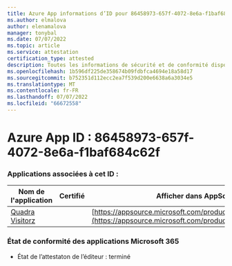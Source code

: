```yaml
---
title: Azure App informations d’ID pour 86458973-657f-4072-8e6a-f1baf684c62f
ms.author: elmalova
author: elenamalova
manager: tonybal
ms.date: 07/07/2022
ms.topic: article
ms.service: attestation
certification_type: attested
description: Toutes les informations de sécurité et de conformité disponibles pour le 86458973-657f-4072-8e6a-f1baf684c62f.
ms.openlocfilehash: 1b596df225de358674b09fdbfca4694e18a58d17
ms.sourcegitcommit: b752351d112ecc2ea7f539d200e6638a6a3034e5
ms.translationtype: MT
ms.contentlocale: fr-FR
ms.lasthandoff: 07/07/2022
ms.locfileid: "66672558"
---
```

# <a name="azure-app-id-86458973-657f-4072-8e6a-f1baf684c62f"></a>Azure App ID : 86458973-657f-4072-8e6a-f1baf684c62f


### <a name="apps-associated-with-this-id"></a>Applications associées à cet ID :
| **Nom de l'application** | **Certifié** | **Afficher dans AppSource** |
|--------------|---------------|-----------------------|
| [Quadra Visitorz](../forward/WA200004199.md) |  | [https://appsource.microsoft.com/product/office/WA200004199](https://appsource.microsoft.com/product/office/WA200004199) |

### <a name="microsoft-365-app-compliance-status"></a>État de conformité des applications Microsoft 365
- État de l’attestaton de l’éditeur : terminé
